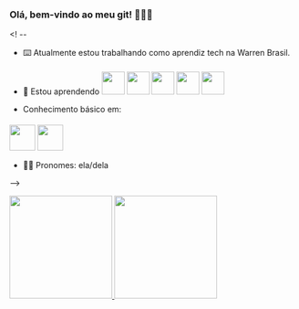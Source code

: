 ### Olá, bem-vindo ao meu git! 👩🏽‍💻

<! --

- ⌨️ Atualmente estou trabalhando como aprendiz tech na Warren Brasil.
- 🌱 Estou aprendendo
  <img src="https://cdn.jsdelivr.net/gh/devicons/devicon/icons/nodejs/nodejs-original.svg" style="height: 40px; width: 40px; margin-top: 5px;"/>  <img    src="https://cdn.jsdelivr.net/gh/devicons/devicon/icons/vuejs/vuejs-original-wordmark.svg" style="height: 40px; width: 40px; margin-top: 5px;" /> <img src="https://cdn.jsdelivr.net/gh/devicons/devicon/icons/html5/html5-original-wordmark.svg" style="height: 40px; width: 40px; margin-top: 5px;" /> <img src="https://cdn.jsdelivr.net/gh/devicons/devicon/icons/css3/css3-original-wordmark.svg" style="height: 40px; width: 40px; margin-top: 5px;" /> <img src="https://cdn.jsdelivr.net/gh/devicons/devicon/icons/javascript/javascript-plain.svg" style="height: 40px; width: 40px; margin-top: 5px;" />
  
- Conhecimento básico em:

<img src="https://cdn.jsdelivr.net/gh/devicons/devicon/icons/python/python-original-wordmark.svg" style="height: 45px; width: 45px; margin-top: 5px;" /> <img src="https://cdn.jsdelivr.net/gh/devicons/devicon/icons/java/java-original-wordmark.svg" style="height: 45px; width: 45px; margin-top: 5px;" />

- 👋🏽 Pronomes: ela/dela

-->

<div>
<a href="https://github.com/AgnesVargas">
<img height="180em" src="https://github-readme-stats.vercel.app/api/top-langs/?username=AgnesVargas&layout=compact&langs_count=7&theme=dracula"/>
<img height="180em" src="https://github-readme-stats.vercel.app/api?username=AgnesVargas&show_icons=true&theme=dracula&include_all_commits=true&count_private=true"/>
</div>
